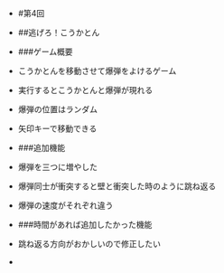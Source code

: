 - #第4回
- ##逃げろ！こうかとん
- ###ゲーム概要
- こうかとんを移動させて爆弾をよけるゲーム
- 実行するとこうかとんと爆弾が現れる
- 爆弾の位置はランダム

- 矢印キーで移動できる

- ###追加機能
- 爆弾を三つに増やした
- 爆弾同士が衝突すると壁と衝突した時のように跳ね返る
- 爆弾の速度がそれぞれ違う

- ###時間があれば追加したかった機能
- 跳ね返る方向がおかしいので修正したい
- 
